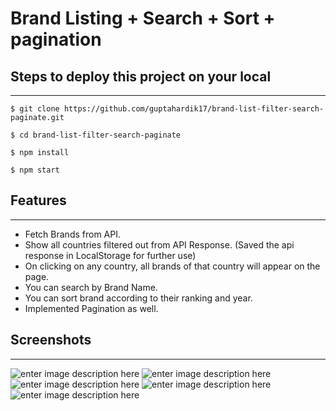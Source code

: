 # Brand Listing + Search + Sort + pagination

## Steps to deploy this project on your local
---
```
$ git clone https://github.com/guptahardik17/brand-list-filter-search-paginate.git

$ cd brand-list-filter-search-paginate

$ npm install

$ npm start
```

## Features
---
* Fetch Brands from API.
* Show all countries filtered out from API Response. (Saved the api response in LocalStorage for further use)
* On clicking on any country, all brands of that country will appear on the page.
* You can search by Brand Name.
* You can sort brand according to their ranking and year.
* Implemented Pagination as well.

## Screenshots
---

![enter image description here][1]
![enter image description here][2]
![enter image description here][3]
![enter image description here][4]
![enter image description here][5]


  [1]: https://he-s3.s3.amazonaws.com/media/uploads/545aee6.png
  [2]: https://he-s3.s3.amazonaws.com/media/uploads/5dfee60.png
  [3]: https://he-s3.s3.amazonaws.com/media/uploads/67cdef4.png
  [4]: https://he-s3.s3.amazonaws.com/media/uploads/6fba099.png
  [5]: https://he-s3.s3.amazonaws.com/media/uploads/770b512.png
